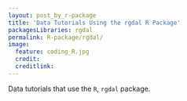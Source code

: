 ```yaml
---
layout: post_by_r-package
title: 'Data Tutorials Using the rgdal R Package'
packagesLibraries: rgdal
permalink: R-package/rgdal/
image:
  feature: coding_R.jpg
  credit: 
  creditlink: 
---
```


Data tutorials that use the `R`, `rgdal` package.
